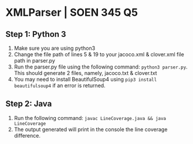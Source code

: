 # XMLParser | SOEN 345 Q5
## Step 1: Python 3
1. Make sure you are using python3
2. Change the file path of lines 5 & 19 to your jacoco.xml & clover.xml file path in parser.py
3. Run the parser.py file using the following command: ```python3 parser.py```. This should generate 2 files, namely, jacoco.txt & clover.txt
4. You may need to install BeautifulSoup4 using ```pip3 install beautifulsoup4``` if an error is returned.

## Step 2: Java
1. Run the following command: ```javac LineCoverage.java && java LineCoverage```
2. The output generated will print in the console the line coverage difference.
